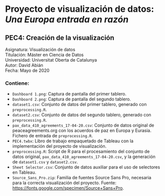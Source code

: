# Proyecto de visualización de datos: *Una Europa entrada en razón*
## PEC4: Creación de la visualización

Asignatura: Visualización de datos\
Titulación: Máster en Ciencia de Datos\
Universidad: Universitat Oberta de Catalunya\
Autor: David Abián\
Fecha: Mayo de 2020

### Contiene:
* `Dashboard 1.png`: Captura de pantalla del primer tablero.
* `Dashboard 2.png`: Captura de pantalla del segundo tablero.
* `dataset1.csv`: Conjunto de datos del primer tablero, generado con `preprocessing.R`.
* `dataset2.csv`: Conjunto de datos del segundo tablero, generado con `preprocessing.R`.
* `pax_data_410_agreements_17-04-20.csv`: Conjunto de datos original de peaceagreements.org con los acuerdos de paz en Europa y Eurasia. Fichero de entrada de `preprocessing.R`.
* `PEC4.twbx`: Libro de trabajo empaquetado de Tableau con la implementación del proyecto de visualización.
* `preprocessing.R`: Script de R para el procesamiento del conjunto de datos original, `pax_data_410_agreements_17-04-20.csv`, y la generación de `dataset1.csv` y `dataset2.csv`.
* `Sheet Selector.csv`: Conjunto de datos auxiliar para el uso de selectores en Tableau.
* `Source_Sans_Pro.zip`: Familia de fuentes Source Sans Pro, necesaria para la correcta visualización del proyecto. Fuente: <https://fonts.google.com/specimen/Source+Sans+Pro>.
